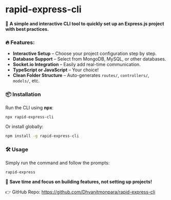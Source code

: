 # rapid-express-cli  

🚀 **A simple and interactive CLI tool to quickly set up an Express.js project with best practices.**  

### 🔥 Features:  
- **Interactive Setup** – Choose your project configuration step by step.  
- **Database Support** – Select from MongoDB, MySQL, or other databases.  
- **Socket.io Integration** – Easily add real-time communication.  
- **TypeScript or JavaScript** – Your choice!  
- **Clean Folder Structure** – Auto-generates `routes/`, `controllers/`, `models/`, etc.  

### 📦 Installation  
Run the CLI using **npx**:  
```sh
npx rapid-express-cli
```  
Or install globally:  
```sh
npm install -g rapid-express-cli
```  

### 🛠 Usage  
Simply run the command and follow the prompts:  
```sh
rapid-express
```  

🎯 **Save time and focus on building features, not setting up projects!**  

👉 GitHub Repo: https://github.com/Dhvanitmonpara/rapid-express-cli